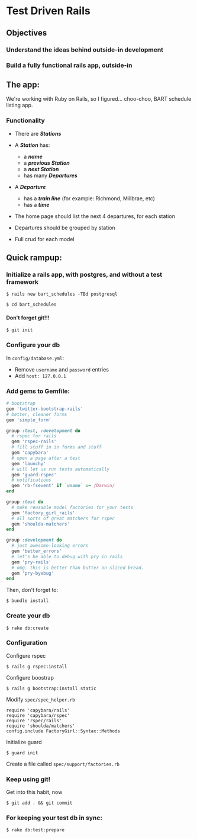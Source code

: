 # Test Driven Rails

## Objectives

### Understand the ideas behind outside-in development
### Build a fully functional rails app, outside-in

## The app:

We're working with Ruby on Rails, so I figured... choo-choo, BART schedule listing app. 

### Functionality

* There are ***Stations***
* A ***Station*** has:
	* a ***name***
	* a ***previous Station***
	* a ***next Station***
	* has many ***Departures***
* A ***Departure***
	* has a ***train line*** (for example: Richmond, Millbrae, etc)
	* has a ***time***

* The home page should list the next 4 departures, for each station
* Departures should be grouped by station
* Full crud for each model

## Quick rampup:

### Initialize a rails app, with postgres, and without a test framework
```
$ rails new bart_schedules -TBd postgresql
```

```
$ cd bart_schedules
```

#### Don't forget git!!!

```
$ git init
```

### Configure your db

In `config/database.yml`:

* Remove `username` and `password` entries
* Add `host: 127.0.0.1`

### Add gems to Gemfile:

```ruby
# bootstrap
gem 'twitter-bootstrap-rails'
# better, cleaner forms
gem 'simple_form'

group :test, :development do
  # rspec for rails
  gem 'rspec-rails'
  # fill stuff in in forms and stuff
  gem 'capybara'
  # open a page after a test
  gem 'launchy'
  # will let us run tests automatically
  gem 'guard-rspec'
  # notifications
  gem 'rb-fsevent' if `uname` =~ /Darwin/
end

group :test do
  # make reusable model factories for your tests
  gem 'factory_girl_rails'
  # all sorts of great matchers for rspec
  gem 'shoulda-matchers'
end

group :development do
  # just awesome-looking errors
  gem 'better_errors'
  # let's be able to debug with pry in rails
  gem 'pry-rails'
  # omg. this is better than butter on sliced bread.
  gem 'pry-byebug'
end
```

Then, don't forget to:

```
$ bundle install
```

### Create your db

```
$ rake db:create
```

### Configuration

Configure rspec
```
$ rails g rspec:install
```

Configure boostrap
```
$ rails g bootstrap:install static
```

Modify `spec/spec_helper.rb`
```
require 'capybara/rails'
require 'capybara/rspec'
require 'rspec/rails'
require 'shoulda/matchers'
config.include FactoryGirl::Syntax::Methods
```

Initialize guard
```
$ guard init
```

Create a file called `spec/support/factories.rb`

### Keep using git!

Get into this habit, now

```
$ git add . && git commit
```

### For keeping your test db in sync:

```
$ rake db:test:prepare
```